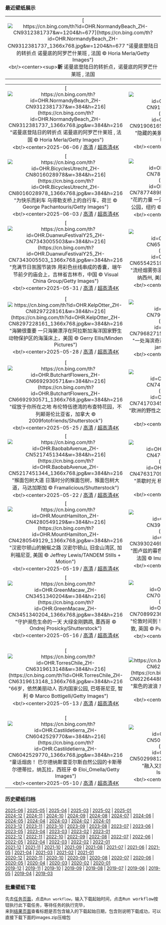 ### 最近壁纸展示
||
|:---:|
|[![https://cn.bing.com/th?id=OHR.NormandyBeach_ZH-CN9312381737&w=1204&h=677](https://cn.bing.com/th?id=OHR.NormandyBeach_ZH-CN9312381737_1366x768.jpg&w=1204&h=677 "诺曼底登陆日的转折点&#10;诺曼底的阿罗芒什莱班 , 法国&#10;© Horia Merla/Getty Images")](https://cn.bing.com/search?q=%e8%af%ba%e6%9b%bc%e5%ba%95%e7%99%bb%e9%99%86&form=hpcapt&mkt=zh-cn&filters=HpDate:"20250605_1600")<br/><center><sup>**新**</sup>&nbsp;诺曼底登陆日的转折点，诺曼底的阿罗芒什莱班 , 法国<center/>|

||||
|:---:|:---:|:---:|
|[![https://cn.bing.com/th?id=OHR.NormandyBeach_ZH-CN9312381737&w=384&h=216](https://cn.bing.com/th?id=OHR.NormandyBeach_ZH-CN9312381737_1366x768.jpg&w=384&h=216 "诺曼底登陆日的转折点&#10;诺曼底的阿罗芒什莱班 , 法国&#10;© Horia Merla/Getty Images")](https://cn.bing.com/search?q=%e8%af%ba%e6%9b%bc%e5%ba%95%e7%99%bb%e9%99%86&form=hpcapt&mkt=zh-cn&filters=HpDate:"20250605_1600")<br/><center>2025-06-06 / [高清](https://cn.bing.com/th?id=OHR.NormandyBeach_ZH-CN9312381737_1920x1200.jpg&w=1920&h=1200) / [超高清4K](https://cn.bing.com/th?id=OHR.NormandyBeach_ZH-CN9312381737_UHD.jpg&w=3840&h=2160)<center/>|[![https://cn.bing.com/th?id=OHR.FumacinhaBahia_ZH-CN9190616593&w=384&h=216](https://cn.bing.com/th?id=OHR.FumacinhaBahia_ZH-CN9190616593_1366x768.jpg&w=384&h=216 "隐藏的美景&#10;福玛萨瀑布，迪亚曼蒂纳，巴西&#10;© Pulsar Images/Alamy")](https://cn.bing.com/search?q=%e8%bf%aa%e4%ba%9a%e6%9b%bc%e8%92%82%e7%ba%b3%e9%ab%98%e5%9c%b0%e5%9b%bd%e5%ae%b6%e5%85%ac%e5%9b%ad&form=hpcapt&mkt=zh-cn&filters=HpDate:"20250604_1600")<br/><center>2025-06-05 / [高清](https://cn.bing.com/th?id=OHR.FumacinhaBahia_ZH-CN9190616593_1920x1200.jpg&w=1920&h=1200) / [超高清4K](https://cn.bing.com/th?id=OHR.FumacinhaBahia_ZH-CN9190616593_UHD.jpg&w=3840&h=2160)<center/>|[![https://cn.bing.com/th?id=OHR.CalaLuna_ZH-CN8174946414&w=384&h=216](https://cn.bing.com/th?id=OHR.CalaLuna_ZH-CN8174946414_1366x768.jpg&w=384&h=216 "卡拉卢纳海滩, 撒丁岛, 意大利&#10;卡拉卢纳海滩, 撒丁岛, 意大利&#10;© guenterguni/Getty Images")](https://cn.bing.com/search?q=%e6%92%92%e4%b8%81%e5%b2%9b&form=hpcapt&mkt=zh-cn&filters=HpDate:"20250603_1600")<br/><center>2025-06-04 / [高清](https://cn.bing.com/th?id=OHR.CalaLuna_ZH-CN8174946414_1920x1200.jpg&w=1920&h=1200) / [超高清4K](https://cn.bing.com/th?id=OHR.CalaLuna_ZH-CN8174946414_UHD.jpg&w=3840&h=2160)<center/>|
|[![https://cn.bing.com/th?id=OHR.BicyclesUtrecht_ZH-CN8016028978&w=384&h=216](https://cn.bing.com/th?id=OHR.BicyclesUtrecht_ZH-CN8016028978_1366x768.jpg&w=384&h=216 "为快乐而刹车&#10;乌得勒支桥上的自行车，荷兰&#10;© George Pachantouris/Getty Images")](https://cn.bing.com/search?q=%e4%b8%96%e7%95%8c%e8%87%aa%e8%a1%8c%e8%bd%a6%e6%97%a5&form=hpcapt&mkt=zh-cn&filters=HpDate:"20250602_1600")<br/><center>2025-06-03 / [高清](https://cn.bing.com/th?id=OHR.BicyclesUtrecht_ZH-CN8016028978_1920x1200.jpg&w=1920&h=1200) / [超高清4K](https://cn.bing.com/th?id=OHR.BicyclesUtrecht_ZH-CN8016028978_UHD.jpg&w=3840&h=2160)<center/>|[![https://cn.bing.com/th?id=OHR.EchinaceaButterfly_ZH-CN7877489878&w=384&h=216](https://cn.bing.com/th?id=OHR.EchinaceaButterfly_ZH-CN7877489878_1366x768.jpg&w=384&h=216 "花的力量&#10;一只停在紫锥菊上的灰蝶，洛克菲勒州立公园，纽约&#10;© Marianne A. Campolongo/Alamy")](https://cn.bing.com/search?q=%e7%b4%ab%e9%94%a5%e8%8f%8a&form=hpcapt&mkt=zh-cn&filters=HpDate:"20250601_1600")<br/><center>2025-06-02 / [高清](https://cn.bing.com/th?id=OHR.EchinaceaButterfly_ZH-CN7877489878_1920x1200.jpg&w=1920&h=1200) / [超高清4K](https://cn.bing.com/th?id=OHR.EchinaceaButterfly_ZH-CN7877489878_UHD.jpg&w=3840&h=2160)<center/>|[![https://cn.bing.com/th?id=OHR.GrandeTerreReef_ZH-CN7463701309&w=384&h=216](https://cn.bing.com/th?id=OHR.GrandeTerreReef_ZH-CN7463701309_1366x768.jpg&w=384&h=216 "海底世界&#10;格朗特尔岛附近的堡礁，法属新喀里多尼亚&#10;© Karsten Wrobel/Getty Images")](https://cn.bing.com/search?q=%e4%b8%96%e7%95%8c%e7%8f%8a%e7%91%9a%e7%a4%81%e4%bf%9d%e6%8a%a4%e6%97%a5&form=hpcapt&mkt=zh-cn&filters=HpDate:"20250531_1600")<br/><center>2025-06-01 / [高清](https://cn.bing.com/th?id=OHR.GrandeTerreReef_ZH-CN7463701309_1920x1200.jpg&w=1920&h=1200) / [超高清4K](https://cn.bing.com/th?id=OHR.GrandeTerreReef_ZH-CN7463701309_UHD.jpg&w=3840&h=2160)<center/>|
|[![https://cn.bing.com/th?id=OHR.DuanwuFestivalY25_ZH-CN7343005503&w=384&h=216](https://cn.bing.com/th?id=OHR.DuanwuFestivalY25_ZH-CN7343005503_1366x768.jpg&w=384&h=216 "充满节日氛围节装饰&#10;用彩色丝线串成的香囊，端午节前夕的庙会上，吉林省吉林市，中国&#10;© Visual China Group/Getty Images")](https://cn.bing.com/search?q=%e7%ab%af%e5%8d%88%e8%8a%82&form=hpcapt&mkt=zh-cn&filters=HpDate:"20250530_1600")<br/><center>2025-05-31 / [高清](https://cn.bing.com/th?id=OHR.DuanwuFestivalY25_ZH-CN7343005503_1920x1200.jpg&w=1920&h=1200) / [超高清4K](https://cn.bing.com/th?id=OHR.DuanwuFestivalY25_ZH-CN7343005503_UHD.jpg&w=3840&h=2160)<center/>|[![https://cn.bing.com/th?id=OHR.LittlePigeonRiver_ZH-CN6554251943&w=384&h=216](https://cn.bing.com/th?id=OHR.LittlePigeonRiver_ZH-CN6554251943_1366x768.jpg&w=384&h=216 "流经烟雾弥漫之地&#10;小鸽子河，大雾山国家公园，田纳西州, 美国&#10;© GreenStock/Getty Images")](https://cn.bing.com/search?q=%e5%a4%a7%e9%9b%be%e5%b1%b1%e5%9b%bd%e5%ae%b6%e5%85%ac%e5%9b%ad&form=hpcapt&mkt=zh-cn&filters=HpDate:"20250529_1600")<br/><center>2025-05-30 / [高清](https://cn.bing.com/th?id=OHR.LittlePigeonRiver_ZH-CN6554251943_1920x1200.jpg&w=1920&h=1200) / [超高清4K](https://cn.bing.com/th?id=OHR.LittlePigeonRiver_ZH-CN6554251943_UHD.jpg&w=3840&h=2160)<center/>|[![https://cn.bing.com/th?id=OHR.MiravetSpain_ZH-CN8584568741&w=384&h=216](https://cn.bing.com/th?id=OHR.MiravetSpain_ZH-CN8584568741_1366x768.jpg&w=384&h=216 "穿越数个世纪的流淌&#10;米拉韦特，埃布罗河，加泰罗尼亚塔，西班牙&#10;© Eloi_Omella/Getty Images")](https://cn.bing.com/search?q=%e8%a5%bf%e7%8f%ad%e7%89%99%e7%b1%b3%e6%8b%89%e9%9f%a6%e7%89%b9&form=hpcapt&mkt=zh-cn&filters=HpDate:"20250528_1600")<br/><center>2025-05-29 / [高清](https://cn.bing.com/th?id=OHR.MiravetSpain_ZH-CN8584568741_1920x1200.jpg&w=1920&h=1200) / [超高清4K](https://cn.bing.com/th?id=OHR.MiravetSpain_ZH-CN8584568741_UHD.jpg&w=3840&h=2160)<center/>|
|[![https://cn.bing.com/th?id=OHR.KelpOtter_ZH-CN8297228161&w=384&h=216](https://cn.bing.com/th?id=OHR.KelpOtter_ZH-CN8297228161_1366x768.jpg&w=384&h=216 "海獭很重要&#10;一只海獭漂浮在阿拉斯加海洋国家野生动物保护区的海藻床上，美国&#10;© Gerry Ellis/Minden Pictures")](https://cn.bing.com/search?q=%e6%b5%b7%e7%8d%ad&form=hpcapt&mkt=zh-cn&filters=HpDate:"20250527_1600")<br/><center>2025-05-28 / [高清](https://cn.bing.com/th?id=OHR.KelpOtter_ZH-CN8297228161_1920x1200.jpg&w=1920&h=1200) / [超高清4K](https://cn.bing.com/th?id=OHR.KelpOtter_ZH-CN8297228161_UHD.jpg&w=3840&h=2160)<center/>|[![https://cn.bing.com/th?id=OHR.MonaValePool_ZH-CN7968271596&w=384&h=216](https://cn.bing.com/th?id=OHR.MonaValePool_ZH-CN7968271596_1366x768.jpg&w=384&h=216 "一处海滨奇观&#10;梦娜维尔岩池，悉尼，澳大利亚&#10;© jamenpercy/Getty Images")](https://cn.bing.com/search?q=%e8%8e%ab%e7%ba%b3%e7%bb%b4%e5%b0%94%e5%b2%a9%e6%b1%a0&form=hpcapt&mkt=zh-cn&filters=HpDate:"20250526_1600")<br/><center>2025-05-27 / [高清](https://cn.bing.com/th?id=OHR.MonaValePool_ZH-CN7968271596_1920x1200.jpg&w=1920&h=1200) / [超高清4K](https://cn.bing.com/th?id=OHR.MonaValePool_ZH-CN7968271596_UHD.jpg&w=3840&h=2160)<center/>|[![https://cn.bing.com/th?id=OHR.Arashiyama2025_ZH-CN7836747321&w=384&h=216](https://cn.bing.com/th?id=OHR.Arashiyama2025_ZH-CN7836747321_1366x768.jpg&w=384&h=216 "山间奔驰&#10;沿着岚山保津川行驶的火车，京都，日本&#10;© Alvin Huang/Getty Images")](https://cn.bing.com/search?q=%e5%b2%9a%e5%b1%b1&form=hpcapt&mkt=zh-cn&filters=HpDate:"20250525_1600")<br/><center>2025-05-26 / [高清](https://cn.bing.com/th?id=OHR.Arashiyama2025_ZH-CN7836747321_1920x1200.jpg&w=1920&h=1200) / [超高清4K](https://cn.bing.com/th?id=OHR.Arashiyama2025_ZH-CN7836747321_UHD.jpg&w=3840&h=2160)<center/>|
|[![https://cn.bing.com/th?id=OHR.ButchartFlowers_ZH-CN6692930571&w=384&h=216](https://cn.bing.com/th?id=OHR.ButchartFlowers_ZH-CN6692930571_1366x768.jpg&w=384&h=216 "绽放于你所在之地&#10;布伦特伍德湾的布查特花园，不列颠哥伦比亚省，加拿大&#10;© 2009fotofriends/Shutterstock")](https://cn.bing.com/search?q=%e5%b8%83%e6%9f%a5%e7%89%b9%e8%8a%b1%e5%9b%ad&form=hpcapt&mkt=zh-cn&filters=HpDate:"20250524_1600")<br/><center>2025-05-25 / [高清](https://cn.bing.com/th?id=OHR.ButchartFlowers_ZH-CN6692930571_1920x1200.jpg&w=1920&h=1200) / [超高清4K](https://cn.bing.com/th?id=OHR.ButchartFlowers_ZH-CN6692930571_UHD.jpg&w=3840&h=2160)<center/>|[![https://cn.bing.com/th?id=OHR.JotunheimenPark_ZH-CN7417034574&w=384&h=216](https://cn.bing.com/th?id=OHR.JotunheimenPark_ZH-CN7417034574_1366x768.jpg&w=384&h=216 "欧洲的野性之美&#10;挪威尤通黑门山国家公园&#10;© Marisa Estivill/Shutterstock")](https://cn.bing.com/search?q=%e6%ac%a7%e6%b4%b2%e5%85%ac%e5%9b%ad%e6%97%a5&form=hpcapt&mkt=zh-cn&filters=HpDate:"20250523_1600")<br/><center>2025-05-24 / [高清](https://cn.bing.com/th?id=OHR.JotunheimenPark_ZH-CN7417034574_1920x1200.jpg&w=1920&h=1200) / [超高清4K](https://cn.bing.com/th?id=OHR.JotunheimenPark_ZH-CN7417034574_UHD.jpg&w=3840&h=2160)<center/>|[![https://cn.bing.com/th?id=OHR.ButterflyTurtle_ZH-CN5706515924&w=384&h=216](https://cn.bing.com/th?id=OHR.ButterflyTurtle_ZH-CN5706515924_1366x768.jpg&w=384&h=216 "为龟喝彩！&#10;停在黄头侧颈龟鼻子上的茱莉亚蝶，亚马逊地区，厄瓜多尔&#10;© Westend61/Getty Images")](https://cn.bing.com/search?q=%e4%b8%96%e7%95%8c%e6%b5%b7%e9%be%9f%e6%97%a5&form=hpcapt&mkt=zh-cn&filters=HpDate:"20250522_1600")<br/><center>2025-05-23 / [高清](https://cn.bing.com/th?id=OHR.ButterflyTurtle_ZH-CN5706515924_1920x1200.jpg&w=1920&h=1200) / [超高清4K](https://cn.bing.com/th?id=OHR.ButterflyTurtle_ZH-CN5706515924_UHD.jpg&w=3840&h=2160)<center/>|
|[![https://cn.bing.com/th?id=OHR.BaobabAvenue_ZH-CN5217451344&w=384&h=216](https://cn.bing.com/th?id=OHR.BaobabAvenue_ZH-CN5217451344_1366x768.jpg&w=384&h=216 "猴面包树大道&#10;日落时分的猴面包树，猴面包树大道，马达加斯加&#10;© Framalicious/Shutterstock")](https://cn.bing.com/search?q=%e5%9b%bd%e9%99%85%e7%94%9f%e7%89%a9%e5%a4%9a%e6%a0%b7%e6%80%a7%e6%97%a5&form=hpcapt&mkt=zh-cn&filters=HpDate:"20250521_1600")<br/><center>2025-05-22 / [高清](https://cn.bing.com/th?id=OHR.BaobabAvenue_ZH-CN5217451344_1920x1200.jpg&w=1920&h=1200) / [超高清4K](https://cn.bing.com/th?id=OHR.BaobabAvenue_ZH-CN5217451344_UHD.jpg&w=3840&h=2160)<center/>|[![https://cn.bing.com/th?id=OHR.SongyangTeaGarden_ZH-CN4763170909&w=384&h=216](https://cn.bing.com/th?id=OHR.SongyangTeaGarden_ZH-CN4763170909_1366x768.jpg&w=384&h=216 "茶歇时光&#10;杨家塘村茶园，松阳县，中国&#10;© feng xu/Getty Images")](https://cn.bing.com/search?q=%e5%9b%bd%e9%99%85%e8%8c%b6%e6%97%a5&form=hpcapt&mkt=zh-cn&filters=HpDate:"20250520_1600")<br/><center>2025-05-21 / [高清](https://cn.bing.com/th?id=OHR.SongyangTeaGarden_ZH-CN4763170909_1920x1200.jpg&w=1920&h=1200) / [超高清4K](https://cn.bing.com/th?id=OHR.SongyangTeaGarden_ZH-CN4763170909_UHD.jpg&w=3840&h=2160)<center/>|[![https://cn.bing.com/th?id=OHR.HoneyBeeLavender_ZH-CN4513594236&w=384&h=216](https://cn.bing.com/th?id=OHR.HoneyBeeLavender_ZH-CN4513594236_1366x768.jpg&w=384&h=216 "小翅膀，大作用&#10;薰衣草上的蜜蜂&#10;© Anthony Brown/Alamy Stock Photo")](https://cn.bing.com/search?q=%e4%b8%96%e7%95%8c%e8%9c%9c%e8%9c%82%e6%97%a5&form=hpcapt&mkt=zh-cn&filters=HpDate:"20250519_1600")<br/><center>2025-05-20 / [高清](https://cn.bing.com/th?id=OHR.HoneyBeeLavender_ZH-CN4513594236_1920x1200.jpg&w=1920&h=1200) / [超高清4K](https://cn.bing.com/th?id=OHR.HoneyBeeLavender_ZH-CN4513594236_UHD.jpg&w=3840&h=2160)<center/>|
|[![https://cn.bing.com/th?id=OHR.MountHamilton_ZH-CN4280549129&w=384&h=216](https://cn.bing.com/th?id=OHR.MountHamilton_ZH-CN4280549129_1366x768.jpg&w=384&h=216 "汉密尔顿山的蜿蜒之路&#10;汉密尔顿山, 旧金山湾区, 加利福尼亚, 美国&#10;© Jeffrey Lewis/TANDEM Stills + Motion")](https://cn.bing.com/search?q=%e6%b1%89%e5%af%86%e5%b0%94%e9%a1%bf%e5%b1%b1&form=hpcapt&mkt=zh-cn&filters=HpDate:"20250518_1600")<br/><center>2025-05-19 / [高清](https://cn.bing.com/th?id=OHR.MountHamilton_ZH-CN4280549129_1920x1200.jpg&w=1920&h=1200) / [超高清4K](https://cn.bing.com/th?id=OHR.MountHamilton_ZH-CN4280549129_UHD.jpg&w=3840&h=2160)<center/>|[![https://cn.bing.com/th?id=OHR.ToulouseBridge_ZH-CN3930246927&w=384&h=216](https://cn.bing.com/th?id=OHR.ToulouseBridge_ZH-CN3930246927_1366x768.jpg&w=384&h=216 "图卢兹的暮色&#10;加龙河对面的圣皮埃尔桥，图卢兹，法国&#10;© Image Professionals GmbH/Alamy")](https://cn.bing.com/search?q=%e5%9b%be%e5%8d%a2%e5%85%b9&form=hpcapt&mkt=zh-cn&filters=HpDate:"20250517_1600")<br/><center>2025-05-18 / [高清](https://cn.bing.com/th?id=OHR.ToulouseBridge_ZH-CN3930246927_1920x1200.jpg&w=1920&h=1200) / [超高清4K](https://cn.bing.com/th?id=OHR.ToulouseBridge_ZH-CN3930246927_UHD.jpg&w=3840&h=2160)<center/>|[![https://cn.bing.com/th?id=OHR.VeniceLagoon_ZH-CN3791408491&w=384&h=216](https://cn.bing.com/th?id=OHR.VeniceLagoon_ZH-CN3791408491_1366x768.jpg&w=384&h=216 "威尼斯式的“甜蜜生活”&#10;威尼斯潟湖中的三角洲, 意大利&#10;© Dimitri Weber/Amazing Aerial Agency")](https://cn.bing.com/search?q=%e5%a8%81%e5%b0%bc%e6%96%af%e6%bd%9f%e6%b9%96&form=hpcapt&mkt=zh-cn&filters=HpDate:"20250516_1600")<br/><center>2025-05-17 / [高清](https://cn.bing.com/th?id=OHR.VeniceLagoon_ZH-CN3791408491_1920x1200.jpg&w=1920&h=1200) / [超高清4K](https://cn.bing.com/th?id=OHR.VeniceLagoon_ZH-CN3791408491_UHD.jpg&w=3840&h=2160)<center/>|
|[![https://cn.bing.com/th?id=OHR.GreenMacaw_ZH-CN3451340204&w=384&h=216](https://cn.bing.com/th?id=OHR.GreenMacaw_ZH-CN3451340204_1366x768.jpg&w=384&h=216 "守护濒危生命的一天&#10;大绿金刚鹦鹉, 墨西哥&#10;© Ondrej Prosicky/Shutterstock")](https://cn.bing.com/search?q=%e5%9b%bd%e9%99%85%e6%bf%92%e5%8d%b1%e7%89%a9%e7%a7%8d%e4%bf%9d%e6%8a%a4%e6%97%a5&form=hpcapt&mkt=zh-cn&filters=HpDate:"20250515_1600")<br/><center>2025-05-16 / [高清](https://cn.bing.com/th?id=OHR.GreenMacaw_ZH-CN3451340204_1920x1200.jpg&w=1920&h=1200) / [超高清4K](https://cn.bing.com/th?id=OHR.GreenMacaw_ZH-CN3451340204_UHD.jpg&w=3840&h=2160)<center/>|[![https://cn.bing.com/th?id=OHR.LondonParliament_ZH-CN7089923691&w=384&h=216](https://cn.bing.com/th?id=OHR.LondonParliament_ZH-CN7089923691_1366x768.jpg&w=384&h=216 "伦敦时间到！&#10;大本钟和国会大厦, 威斯敏斯特宫, 伦敦, 英国&#10;© Puthipong Worasaran/Getty Images")](https://cn.bing.com/search?q=%e4%bc%a6%e6%95%a6%e5%a4%a7%e6%9c%ac%e9%92%9f&form=hpcapt&mkt=zh-cn&filters=HpDate:"20250514_1600")<br/><center>2025-05-15 / [高清](https://cn.bing.com/th?id=OHR.LondonParliament_ZH-CN7089923691_1920x1200.jpg&w=1920&h=1200) / [超高清4K](https://cn.bing.com/th?id=OHR.LondonParliament_ZH-CN7089923691_UHD.jpg&w=3840&h=2160)<center/>|[![https://cn.bing.com/th?id=OHR.SardiniaFlavia_ZH-CN6784449568&w=384&h=216](https://cn.bing.com/th?id=OHR.SardiniaFlavia_ZH-CN6784449568_1366x768.jpg&w=384&h=216 "矿石与传奇&#10;弗拉维亚港, 苏尔西斯-伊格莱西恩特, 撒丁岛, 意大利&#10;© Marco Bottigelli/Getty Images")](https://cn.bing.com/search?q=%e5%bc%97%e6%8b%89%e7%bb%b4%e4%ba%9a%e6%b8%af&form=hpcapt&mkt=zh-cn&filters=HpDate:"20250513_1600")<br/><center>2025-05-14 / [高清](https://cn.bing.com/th?id=OHR.SardiniaFlavia_ZH-CN6784449568_1920x1200.jpg&w=1920&h=1200) / [超高清4K](https://cn.bing.com/th?id=OHR.SardiniaFlavia_ZH-CN6784449568_UHD.jpg&w=3840&h=2160)<center/>|
|[![https://cn.bing.com/th?id=OHR.TorresChile_ZH-CN6319613148&w=384&h=216](https://cn.bing.com/th?id=OHR.TorresChile_ZH-CN6319613148_1366x768.jpg&w=384&h=216 "66岁，依然美丽动人&#10;百内国家公园, 巴塔哥尼亚, 智利&#10;© Marco Bottigelli/Getty Images")](https://cn.bing.com/search?q=%e7%99%be%e5%86%85%e5%9b%bd%e5%ae%b6%e5%85%ac%e5%9b%ad&form=hpcapt&mkt=zh-cn&filters=HpDate:"20250512_1600")<br/><center>2025-05-13 / [高清](https://cn.bing.com/th?id=OHR.TorresChile_ZH-CN6319613148_1920x1200.jpg&w=1920&h=1200) / [超高清4K](https://cn.bing.com/th?id=OHR.TorresChile_ZH-CN6319613148_UHD.jpg&w=3840&h=2160)<center/>|[![https://cn.bing.com/th?id=OHR.IrisGarden_ZH-CN6226448882&w=384&h=216](https://cn.bing.com/th?id=OHR.IrisGarden_ZH-CN6226448882_1366x768.jpg&w=384&h=216 "紫色的波浪&#10;东京的鸢尾花园, 日本&#10;© M.Arai/Getty Images")](https://cn.bing.com/search?q=%e9%b8%a2%e5%b0%be%e5%b1%9e%e6%a4%8d%e7%89%a9&form=hpcapt&mkt=zh-cn&filters=HpDate:"20250511_1600")<br/><center>2025-05-12 / [高清](https://cn.bing.com/th?id=OHR.IrisGarden_ZH-CN6226448882_1920x1200.jpg&w=1920&h=1200) / [超高清4K](https://cn.bing.com/th?id=OHR.IrisGarden_ZH-CN6226448882_UHD.jpg&w=3840&h=2160)<center/>|[![https://cn.bing.com/th?id=OHR.LeopardMother_ZH-CN6134353524&w=384&h=216](https://cn.bing.com/th?id=OHR.LeopardMother_ZH-CN6134353524_1366x768.jpg&w=384&h=216 "以猫科动物的方式庆祝母爱！&#10;豹妈妈正在梳理她的幼崽，Jao保护区，博茨瓦纳&#10;© Suzi Eszterhas/Minden Pictures")](https://cn.bing.com/search?q=%e6%af%8d%e4%ba%b2%e8%8a%82&form=hpcapt&mkt=zh-cn&filters=HpDate:"20250510_1600")<br/><center>2025-05-11 / [高清](https://cn.bing.com/th?id=OHR.LeopardMother_ZH-CN6134353524_1920x1200.jpg&w=1920&h=1200) / [超高清4K](https://cn.bing.com/th?id=OHR.LeopardMother_ZH-CN6134353524_UHD.jpg&w=3840&h=2160)<center/>|
|[![https://cn.bing.com/th?id=OHR.Castildetierra_ZH-CN6042529770&w=384&h=216](https://cn.bing.com/th?id=OHR.Castildetierra_ZH-CN6042529770_1366x768.jpg&w=384&h=216 "童话烟囱！&#10;巴尔德纳斯雷亚尔斯自然公园的卡斯蒂尔德蒂拉，纳瓦拉，西班牙&#10;© Eloi_Omella/Getty Images")](https://cn.bing.com/search?q=%e5%b7%b4%e5%b0%94%e5%be%b7%e7%ba%b3%e6%96%af%e9%9b%b7%e4%ba%9a%e5%b0%94%e6%96%af%e8%87%aa%e7%84%b6%e5%85%ac%e5%9b%ad&form=hpcapt&mkt=zh-cn&filters=HpDate:"20250509_1600")<br/><center>2025-05-10 / [高清](https://cn.bing.com/th?id=OHR.Castildetierra_ZH-CN6042529770_1920x1200.jpg&w=1920&h=1200) / [超高清4K](https://cn.bing.com/th?id=OHR.Castildetierra_ZH-CN6042529770_UHD.jpg&w=3840&h=2160)<center/>|[![https://cn.bing.com/th?id=OHR.CuteChameleon_ZH-CN5029981236&w=384&h=216](https://cn.bing.com/th?id=OHR.CuteChameleon_ZH-CN5029981236_1366x768.jpg&w=384&h=216 "融入又突出&#10;普通变色龙&#10;© Photostock-Israel/SPL/Getty Images")](https://cn.bing.com/search?q=%e5%8f%98%e8%89%b2%e9%be%99&form=hpcapt&mkt=zh-cn&filters=HpDate:"20250508_1600")<br/><center>2025-05-09 / [高清](https://cn.bing.com/th?id=OHR.CuteChameleon_ZH-CN5029981236_1920x1200.jpg&w=1920&h=1200) / [超高清4K](https://cn.bing.com/th?id=OHR.CuteChameleon_ZH-CN5029981236_UHD.jpg&w=3840&h=2160)<center/>|[![https://cn.bing.com/th?id=OHR.RhyoliteDonkeys_ZH-CN2626127533&w=384&h=216](https://cn.bing.com/th?id=OHR.RhyoliteDonkeys_ZH-CN2626127533_1366x768.jpg&w=384&h=216 "值得大声欢呼的一天&#10;Rhyolite附近山谷中的驴子，内华达州，美国&#10;© Moelyn Photos/Getty Images")](https://cn.bing.com/search?q=%e9%a9%b4%e5%ad%90&form=hpcapt&mkt=zh-cn&filters=HpDate:"20250507_1600")<br/><center>2025-05-08 / [高清](https://cn.bing.com/th?id=OHR.RhyoliteDonkeys_ZH-CN2626127533_1920x1200.jpg&w=1920&h=1200) / [超高清4K](https://cn.bing.com/th?id=OHR.RhyoliteDonkeys_ZH-CN2626127533_UHD.jpg&w=3840&h=2160)<center/>|


### 历史壁纸归档
[2025-06](views/2025/2025-06.md) | [2025-05](views/2025/2025-05.md) | [2025-04](views/2025/2025-04.md) | [2025-03](views/2025/2025-03.md) | [2025-02](views/2025/2025-02.md) | [2025-01](views/2025/2025-01.md)  
[2024-12](views/2024/2024-12.md) | [2024-11](views/2024/2024-11.md) | [2024-10](views/2024/2024-10.md) | [2024-09](views/2024/2024-09.md) | [2024-08](views/2024/2024-08.md) | [2024-07](views/2024/2024-07.md) | [2024-06](views/2024/2024-06.md) | [2024-05](views/2024/2024-05.md) | [2024-04](views/2024/2024-04.md) | [2024-03](views/2024/2024-03.md) | [2024-02](views/2024/2024-02.md) | [2024-01](views/2024/2024-01.md)  
[2023-12](views/2023/2023-12.md) | [2023-11](views/2023/2023-11.md) | [2023-10](views/2023/2023-10.md) | [2023-09](views/2023/2023-09.md) | [2023-08](views/2023/2023-08.md) | [2023-07](views/2023/2023-07.md) | [2023-06](views/2023/2023-06.md) | [2023-05](views/2023/2023-05.md) | [2023-04](views/2023/2023-04.md) | [2023-03](views/2023/2023-03.md) | [2023-02](views/2023/2023-02.md) | [2023-01](views/2023/2023-01.md)  
[2022-12](views/2022/2022-12.md) | [2022-11](views/2022/2022-11.md) | [2022-10](views/2022/2022-10.md) | [2022-09](views/2022/2022-09.md) | [2022-08](views/2022/2022-08.md) | [2022-07](views/2022/2022-07.md) | [2022-06](views/2022/2022-06.md) | [2022-05](views/2022/2022-05.md) | [2022-04](views/2022/2022-04.md) | [2022-03](views/2022/2022-03.md) | [2022-02](views/2022/2022-02.md) | [2022-01](views/2022/2022-01.md)  
[2021-12](views/2021/2021-12.md) | [2021-11](views/2021/2021-11.md) | [2021-10](views/2021/2021-10.md) | [2021-09](views/2021/2021-09.md) | [2021-08](views/2021/2021-08.md) | [2021-07](views/2021/2021-07.md) | [2021-06](views/2021/2021-06.md) | [2021-05](views/2021/2021-05.md) | [2021-04](views/2021/2021-04.md) | [2021-03](views/2021/2021-03.md) | [2021-02](views/2021/2021-02.md) | [2021-01](views/2021/2021-01.md)  
[2020-12](views/2020/2020-12.md) | [2020-11](views/2020/2020-11.md) | [2020-10](views/2020/2020-10.md) | [2020-09](views/2020/2020-09.md) | [2020-08](views/2020/2020-08.md) | [2020-07](views/2020/2020-07.md) | [2020-06](views/2020/2020-06.md) | [2020-05](views/2020/2020-05.md) | [2020-04](views/2020/2020-04.md) | [2020-03](views/2020/2020-03.md) | [2020-02](views/2020/2020-02.md) | [2020-01](views/2020/2020-01.md)  
[2019-12](views/2019/2019-12.md) | [2019-11](views/2019/2019-11.md) | [2019-10](views/2019/2019-10.md) | [2019-09](views/2019/2019-09.md) | [2019-08](views/2019/2019-08.md) | [2019-07](views/2019/2019-07.md) | [2019-06](views/2019/2019-06.md) | [2019-05](views/2019/2019-05.md) | [2019-04](views/2019/2019-04.md) | [2019-03](views/2019/2019-03.md)


### 批量壁纸下载
先去[任务页面](https://github.com/wefashe/image-save/actions/workflows/mydown.yml)，点击`Run workflow`，输入下载起始时间，点击<kbd>Run workflow</kbd>按钮执行此下载任务，等待任务的执行完毕，  
来到[结果页面](https://github.com/wefashe/image-save/releases/tag/down_zip_tag)查看标题是否包含输入的下载起始日期，包含则说明下载成功，可以直接下载下面的images.zip压缩包  
